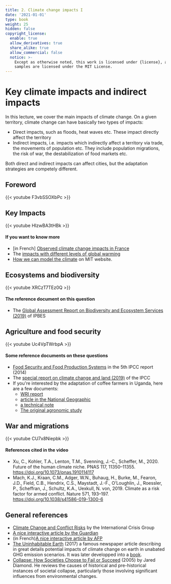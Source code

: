 ```yaml
---
title: 2. Climate change impacts I
date: '2021-01-01'
type: book
weight: 25
hidden: false
copyright_license:
  enable: true
  allow_derivatives: true
  share_alike: true
  allow_commercial: false
  notice: >-
    Except as otherwise noted, this work is licensed under {license}, and code
    samples are licensed under the MIT License.
---
```

# Key climate impacts and indirect impacts

<!--more-->

In this lecture, we cover the main impacts of climate change. On a given territory, climate change can have basically two types of impacts:
- Direct impacts, such as floods, heat waves etc. These impact directly affect the territory
- Indirect impacts, i.e. impacts which indirectly affect a territory via trade, the movements of population etc. They include population migrations, the risk of war, the destabilization of food markets etc.

Both direct and indirect impacts can affect cities, but the adaptation strategies are competely different. 

## Foreword
{{< youtube F3vbSSOXbPc >}}
 
## Key Impacts  
{{< youtube HIzwBA3tHBk >}}

#### If you want to know more
- [in French] [Observed climate change impacts in France](https://www.ecologie.gouv.fr/sites/default/files/ONERC_Brochure_impacts_en_France_PDF_WEB.pdf)
- The [impacts with different levels of global warming](https://interactive.carbonbrief.org/impacts-climate-change-one-point-five-degrees-two-degrees/?utm_source=web&utm_campaign=Redirect#)
- [How we can model the climate](https://climate.mit.edu/explainers/climate-models) on MIT website.

## Ecosystems and biodiversity  
{{< youtube XRCzT7TEz0Q >}}

#### The reference document on this question
- The [Global Assessment Report on Biodiversity and Ecosystem Services (2019)](https://ipbes.net/global-assessment) of IPBES

## Agriculture and food security
{{< youtube Uc4VpTWrbpA >}}

#### Some reference documents on these questions
- [Food Security and Food Production Systems](https://www.ipcc.ch/site/assets/uploads/2018/02/WGIIAR5-Chap7_FINAL.pdf) in the 5th IPCC report (2014)
- The [special report on climate change and land (2019)](https://www.ipcc.ch/srccl/) of the IPCC
- If you're interested by the adaptation of coffee farmers in Uganda, here are a few documents:
  - [WRI report](https://www.wri.org/insights/ugandas-coffee-farmers-show-theres-no-one-size-fits-all-solution-climate-change-adaptation)
  - [article in the National Geographic](https://www.nationalgeographic.com/science/article/climate-change-drought-uganda-coffee)
  - [a technical note](https://www.sustaincoffee.org/assets/resources/Uganda_CountryProfile_Climate_Coffee_6-12.pdf)
  - [The original agronomic study](ttps://www.researchgate.net/publication/263725702_The_Impact_of_Climate_Change_on_Coffee_in_Uganda_Lessons_from_a_case_study_in_the_Rwenzori_Mountains)

## War and migrations
{{< youtube CU7x8Niepbk >}}

#### References cited in the video
- Xu, C., Kohler, T.A., Lenton, T.M., Svenning, J.-C., Scheffer, M., 2020. Future of the human climate niche. PNAS 117, 11350–11355. https://doi.org/10.1073/pnas.1910114117
- Mach, K.J., Kraan, C.M., Adger, W.N., Buhaug, H., Burke, M., Fearon, J.D., Field, C.B., Hendrix, C.S., Maystadt, J.-F., O’Loughlin, J., Roessler, P., Scheffran, J., Schultz, K.A., Uexkull, N. von, 2019. Climate as a risk factor for armed conflict. Nature 571, 193–197. https://doi.org/10.1038/s41586-019-1300-6

## General references
- [Climate Change and Conflict Risks](https://crisisgroup.github.io/about-foc/) by the International Crisis Group
- [A nice interactive article by the Guardian](https://www.theguardian.com/environment/ng-interactive/2021/oct/14/climate-change-happening-now-stats-graphs-maps-cop26)
- (in French)[A nice interactive article by AFP](https://interactive.afp.com/features/Demain-quel-climat-sur-le-pas-de-ma-porte_621/)
- [The Uninhabitable Earth](https://nymag.com/intelligencer/2017/07/climate-change-earth-too-hot-for-humans-annotated.html) (2017) a famous newspaper article describing in great details potential impacts of climate change on earth in unabated GHG emission scenarios. It was later developped into a [book](https://www.theguardian.com/books/2019/feb/17/david-wallace-wells-uninhabitable-earth-review).
- [Collapse: How Societies Choose to Fail or Succeed](https://en.wikipedia.org/wiki/Collapse:_How_Societies_Choose_to_Fail_or_Succeed) (2005) by Jared Diamond. He reviews the causes of historical and pre-historical instances of societal collapse, particularly those involving significant influences from environmental changes.






